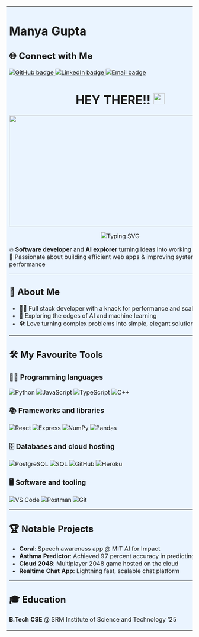 <!-- ─────────────────────────  BACKGROUND WRAPPER  ────────────────────────── -->
<table width="100%" cellspacing="0" cellpadding="12" bgcolor="#EAF4FF">
<tr><td>

<!-- ▬▬▬▬▬▬▬▬▬▬▬▬▬▬▬▬  YOUR ORIGINAL CONTENT STARTS HERE  ▬▬▬▬▬▬▬▬▬▬▬▬▬▬▬▬ -->

# Manya Gupta
## 🌐 Connect with Me

<p align="left">
  <!-- GitHub -->
  <a href="https://github.com/mg1502" target="_blank">
    <img src="https://img.shields.io/badge/GitHub-181717?style=for-the-badge&logo=github&logoColor=white" 
         alt="GitHub badge"/>
  </a>

  <!-- LinkedIn -->
  <a href="https://www.linkedin.com/in/mg1502" target="_blank">
    <img src="https://img.shields.io/badge/LinkedIn-0A66C2?style=for-the-badge&logo=linkedin&logoColor=white" 
         alt="LinkedIn badge"/>
  </a>

  <!-- Email -->
  <a href="mailto:gupta.manya115@gmail.com">
    <img src="https://img.shields.io/badge/Email-D14836?style=for-the-badge&logo=gmail&logoColor=white" 
         alt="Email badge"/>
  </a>
</p>

<h1 align="center">
  HEY THERE!!
  <img src="https://media.tenor.com/CU-PX1m0egYAAAAM/wave-hi.gif" width="30px"/>
</h1>

<div align="center">
  <img src="https://media.tenor.com/AlUkiGkR2j8AAAAM/new-game-ahagon-umiko-programming.gif" width="600" height="300"/>
</div>

<p align="center">
  <img
    src="https://readme-typing-svg.herokuapp.com?font=Fira+Code&size=28&pause=1000&color=4BB543&center=true&vCenter=true&width=450&height=45&lines=Welcome+to+my+profile!;Glad+to+see+you+here+🚀"
    alt="Typing SVG"
  />
</p>

🔥 **Software developer** and **AI explorer** turning ideas into working code  
🎯 Passionate about building efficient web apps & improving system performance

---

## 🚀 About Me

- 👩‍💻 Full stack developer with a knack for performance and scalability  
- 🤖 Exploring the edges of AI and machine learning  
- 🛠️ Love turning complex problems into simple, elegant solutions  

---

## 🛠️ My Favourite Tools  

### 👩‍💻 Programming languages  
![Python](https://img.shields.io/badge/Python-3776AB?style=for-the-badge&logo=python&logoColor=white)
![JavaScript](https://img.shields.io/badge/JavaScript-F7DF1E?style=for-the-badge&logo=javascript&logoColor=black)
![TypeScript](https://img.shields.io/badge/TypeScript-3178C6?style=for-the-badge&logo=typescript&logoColor=white)
![C++](https://img.shields.io/badge/C++-00599C?style=for-the-badge&logo=c%2B%2B&logoColor=white)

### 📚 Frameworks and libraries  
![React](https://img.shields.io/badge/React-20232A?style=for-the-badge&logo=react&logoColor=61DAFB)
![Express](https://img.shields.io/badge/Express-000000?style=for-the-badge&logo=express&logoColor=white)
![NumPy](https://img.shields.io/badge/NumPy-013243?style=for-the-badge&logo=numpy&logoColor=white)
![Pandas](https://img.shields.io/badge/Pandas-150458?style=for-the-badge&logo=pandas&logoColor=white)

### 🗄️ Databases and cloud hosting  
![PostgreSQL](https://img.shields.io/badge/PostgreSQL-4169E1?style=for-the-badge&logo=postgresql&logoColor=white)
![SQL](https://img.shields.io/badge/MongoDB-4EA94B?style=for-the-badge&logo=mongodb&logoColor=white)
![GitHub](https://img.shields.io/badge/GitHub%20Pages-222222?style=for-the-badge&logo=github&logoColor=white)
![Heroku](https://img.shields.io/badge/Heroku-430098?style=for-the-badge&logo=heroku&logoColor=white)

### 🖥️ Software and tooling  
![VS Code](https://img.shields.io/badge/VS%20Code-007ACC?style=for-the-badge&logo=visualstudiocode&logoColor=white)
![Postman](https://img.shields.io/badge/Postman-FF6C37?style=for-the-badge&logo=postman&logoColor=white)
![Git](https://img.shields.io/badge/Git-F05032?style=for-the-badge&logo=git&logoColor=white)

---

## 🏆 Notable Projects

- **Coral**: Speech awareness app @ MIT AI for Impact  
- **Asthma Predictor**: Achieved 97 percent accuracy in predicting asthma  
- **Cloud 2048**: Multiplayer 2048 game hosted on the cloud  
- **Realtime Chat App**: Lightning fast, scalable chat platform  

---

## 🎓 Education

**B.Tech CSE** @ SRM Institute of Science and Technology ’25

<!-- ▬▬▬▬▬▬▬▬▬▬▬▬▬▬▬▬▬▬  YOUR CONTENT ENDS HERE  ▬▬▬▬▬▬▬▬▬▬▬▬▬▬▬▬▬▬ -->

</td></tr>
</table>
